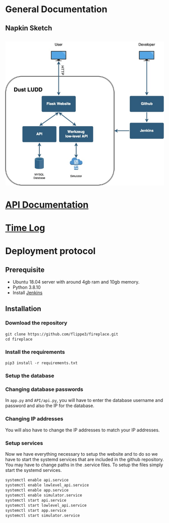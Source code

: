 # General Documentation

## Napkin Sketch
## ![Napkin sketch](https://github.com/flippe3/fireplace/blob/main/references/napkin_sketch.jpg?raw=true)

# [API Documentation](https://github.com/flippe3/fireplace/blob/main/references/api_sketch.jpg)

# [Time Log](https://github.com/flippe3/fireplace/blob/main/Timelog.xlsx)

# Deployment protocol

## Prerequisite
* Ubuntu 18.04 server with around 4gb ram and 10gb memory.
* Python 3.8.10
* Install [Jenkins](https://www.jenkins.io/doc/book/installing/linux/) 

## Installation
### Download the repository
```
git clone https://github.com/flippe3/fireplace.git
cd fireplace
```
### Install the requirements
```
pip3 install -r requirements.txt
```
### Setup the database


### Changing database passwords
In `app.py` and `API/api.py`, you will have to enter the database username and password and also the IP for the database.

### Changing IP addresses
You will also have to change the IP addresses to match your IP addresses.

### Setup services
Now we have everything necessary to setup the website and to do so we have to start the systemd services that are included in the github repository. You may have to change paths in the .service files. To setup the files simply start the systemd services.
```
systemctl enable api.service
systemctl enable lowlevel_api.service
systemctl enable app.service
systemctl enable simulator.service
systemctl start api.service
systemctl start lowlevel_api.service
systemctl start app.service
systemctl start simulator.service
```


